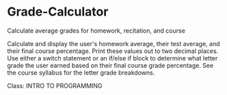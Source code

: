 # Grade-Calculator
Calculate average grades for homework, recitation, and course

Calculate and display the user's homework average, their test average, and their final course percentage.
Print these values out to two decimal places.
Use either a switch statement or an if/else if block to determine what letter grade the user earned
based on their final course grade percentage. See the course syllabus for the letter grade breakdowns.

Class: INTRO TO PROGRAMMING
